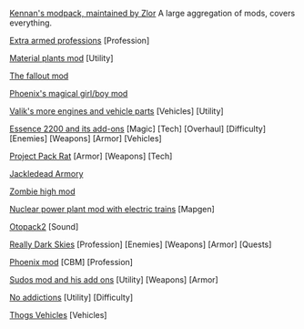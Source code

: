 [Kennan's modpack, maintained by Zlor](https://github.com/Zlorthishen/BrightNights-Structured-Kenan-Modpack)
A large aggregation of mods, covers everything.

[Extra armed professions](https://github.com/Shad0wBlad321/Profession-Mod)
[Profession]

[Material plants mod](https://github.com/shmakota/Material-Plants)
[Utility] 

[The fallout mod](https://github.com/WarriorKingBob/Fallout_BrightNights/tree/main)

[Phoenix's magical girl/boy mod](https://github.com/yay855/Hope-in-the-Dark)

[Valik's more engines and vehicle parts](https://github.com/Valikdu/Valik_Vehicle_Expansion)
[Vehicles] [Utility] 

[Essence 2200 and its add-ons](https://github.com/RoyalFox2140/Essence2200)
[Magic] [Tech] [Overhaul] [Difficulty] [Enemies] [Weapons] [Armor] [Vehicles] 

[Project Pack Rat](https://github.com/NobleJake/ProjectPackRat)
[Armor] [Weapons] [Tech] 

[Jackledead Armory](https://github.com/jackledead/jackledead_armory)

[Zombie high mod](https://github.com/thhoney08/ZombieHighMod)

[Nuclear power plant mod with electric trains](https://github.com/OpsCoretango/Nuclear_Power_Plant_BN)
[Mapgen] 

[Otopack2](https://github.com/RoyalFox2140/Otopack-2-BN) [Sound] 

[Really Dark Skies](https://github.com/Zlorthishen/Really_Dark_Skies)
[Profession] [Enemies]  [Weapons] [Armor] [Quests] 

[Phoenix mod](https://github.com/yay855/ChorusMod) [CBM] [Profession]

[Sudos mod and his add ons](https://github.com/leoCottret/cbn-leocottret-mods) [Utility] [Weapons] [Armor] 

[No addictions](https://github.com/Relgar/CBN-No-Addictions) [Utility] [Difficulty] 

[Thogs Vehicles](https://github.com/caninmyham/Thogs-Vehicles) [Vehicles] 


